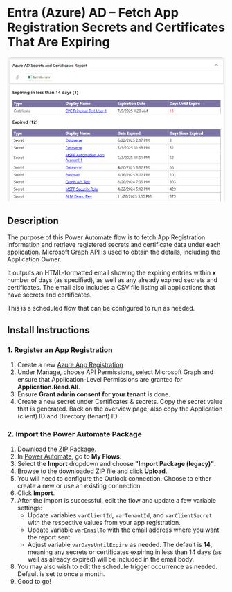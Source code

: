 # Entra (Azure) AD – Fetch App Registration Secrets and Certificates That Are Expiring

![Component Preview](assets/AppRegistrationReportSample.png)

## Description

The purpose of this Power Automate flow is to fetch App Registration information and retrieve registered secrets and certificate data under each application. Microsoft Graph API is used to obtain the details, including the Application Owner.  

It outputs an HTML-formatted email showing the expiring entries within **x** number of days (as specified), as well as any already expired secrets and certificates. The email also includes a CSV file listing all applications that have secrets and certificates.  

This is a scheduled flow that can be configured to run as needed.

## Install Instructions

### 1. Register an App Registration

1. Create a new [Azure App Registration](https://portal.azure.com/#view/Microsoft_AAD_IAM/ActiveDirectoryMenuBlade/~/RegisteredApps)
2. Under Manage, choose API Permissions, select Microsoft Graph and ensure that Application-Level Permissions are granted for **Application.Read.All**. 
3. Ensure **Grant admin consent for your tenant** is done.
4. Create a new secret under Certificates & secrets. Copy the secret value that is generated. Back on the overview page, also copy the Application (client) ID and Directory (tenant) ID.

### 2. Import the Power Automate Package

1. Download the [ZIP Package](EntraADAppRegistrationExpiringSecretsandCerts_20250626025735.zip).
2. In [Power Automate](https://make.powerautomate.com/), go to **My Flows**.
3. Select the **Import** dropdown and choose **"Import Package (legacy)"**.
4. Browse to the downloaded ZIP file and click **Upload**.
5. You will need to configure the Outlook connection. Choose to either create a new or use an existing connection.
6. Click **Import**.
7. After the import is successful, edit the flow and update a few variable settings:
   - Update variables `varClientId`, `varTenantId`, and `varClientSecret` with the respective values from your app registration.
   - Update variable `varEmailTo` with the email address where you want the report sent.
   - Adjust variable `varDaysUntilExpire` as needed. The default is **14**, meaning any secrets or certificates expiring in less than 14 days (as well as already expired) will be included in the email body.
8. You may also wish to edit the schedule trigger occurrence as needed. Default is set to once a month.
9. Good to go!
